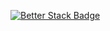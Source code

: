 [![Better Stack Badge](https://uptime.betterstack.com/status-badges/v1/monitor/thwb.svg)](https://uptime.betterstack.com/?utm_source=status_badge)
